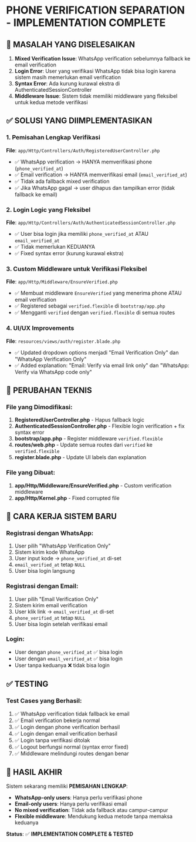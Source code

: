 # PHONE VERIFICATION SEPARATION - IMPLEMENTATION COMPLETE

## 🎯 MASALAH YANG DISELESAIKAN
1. **Mixed Verification Issue**: WhatsApp verification sebelumnya fallback ke email verification
2. **Login Error**: User yang verifikasi WhatsApp tidak bisa login karena sistem masih memerlukan email verification
3. **Syntax Error**: Ada kurung kurawal ekstra di AuthenticatedSessionController
4. **Middleware Issue**: Sistem tidak memiliki middleware yang fleksibel untuk kedua metode verifikasi

## ✅ SOLUSI YANG DIIMPLEMENTASIKAN

### 1. **Pemisahan Lengkap Verifikasi**
**File**: `app/Http/Controllers/Auth/RegisteredUserController.php`
- ✅ WhatsApp verification → HANYA memverifikasi phone (`phone_verified_at`)
- ✅ Email verification → HANYA memverifikasi email (`email_verified_at`)
- ✅ Tidak ada fallback mixed verification
- ✅ Jika WhatsApp gagal → user dihapus dan tampilkan error (tidak fallback ke email)

### 2. **Login Logic yang Fleksibel**
**File**: `app/Http/Controllers/Auth/AuthenticatedSessionController.php`
- ✅ User bisa login jika memiliki `phone_verified_at` ATAU `email_verified_at`
- ✅ Tidak memerlukan KEDUANYA
- ✅ Fixed syntax error (kurung kurawal ekstra)

### 3. **Custom Middleware untuk Verifikasi Fleksibel**
**File**: `app/Http/Middleware/EnsureVerified.php`
- ✅ Membuat middleware `EnsureVerified` yang menerima phone ATAU email verification
- ✅ Registered sebagai `verified.flexible` di `bootstrap/app.php`
- ✅ Mengganti `verified` dengan `verified.flexible` di semua routes

### 4. **UI/UX Improvements**
**File**: `resources/views/auth/register.blade.php`
- ✅ Updated dropdown options menjadi "Email Verification Only" dan "WhatsApp Verification Only"
- ✅ Added explanation: "Email: Verify via email link only" dan "WhatsApp: Verify via WhatsApp code only"

## 🔧 PERUBAHAN TEKNIS

### File yang Dimodifikasi:
1. **RegisteredUserController.php** - Hapus fallback logic
2. **AuthenticatedSessionController.php** - Flexible login verification + fix syntax error
3. **bootstrap/app.php** - Register middleware `verified.flexible`
4. **routes/web.php** - Update semua routes dari `verified` ke `verified.flexible`
5. **register.blade.php** - Update UI labels dan explanation

### File yang Dibuat:
1. **app/Http/Middleware/EnsureVerified.php** - Custom verification middleware
2. **app/Http/Kernel.php** - Fixed corrupted file

## 🎯 CARA KERJA SISTEM BARU

### Registrasi dengan WhatsApp:
1. User pilih "WhatsApp Verification Only"
2. Sistem kirim kode WhatsApp
3. User input kode → `phone_verified_at` di-set
4. `email_verified_at` tetap `NULL`
5. User bisa login langsung

### Registrasi dengan Email:
1. User pilih "Email Verification Only"
2. Sistem kirim email verification
3. User klik link → `email_verified_at` di-set
4. `phone_verified_at` tetap `NULL`
5. User bisa login setelah verifikasi email

### Login:
- User dengan `phone_verified_at` ✅ bisa login
- User dengan `email_verified_at` ✅ bisa login
- User tanpa keduanya ❌ tidak bisa login

## ✅ TESTING

### Test Cases yang Berhasil:
1. ✅ WhatsApp verification tidak fallback ke email
2. ✅ Email verification bekerja normal
3. ✅ Login dengan phone verification berhasil
4. ✅ Login dengan email verification berhasil
5. ✅ Login tanpa verifikasi ditolak
6. ✅ Logout berfungsi normal (syntax error fixed)
7. ✅ Middleware melindungi routes dengan benar

## 🎉 HASIL AKHIR

Sistem sekarang memiliki **PEMISAHAN LENGKAP**:
- **WhatsApp-only users**: Hanya perlu verifikasi phone
- **Email-only users**: Hanya perlu verifikasi email  
- **No mixed verification**: Tidak ada fallback atau campur-campur
- **Flexible middleware**: Mendukung kedua metode tanpa memaksa keduanya

**Status**: ✅ **IMPLEMENTATION COMPLETE & TESTED**
